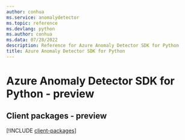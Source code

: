 ```yaml
---
author: conhua
ms.service: anomalydetector
ms.topic: reference
ms.devlang: python
ms.author: conhua
ms.data: 07/28/2022
description: Reference for Azure Anomaly Detector SDK for Python
title: Azure Anomaly Detector SDK for Python
---
```

# Azure Anomaly Detector SDK for Python - preview

## Client packages - preview
[!INCLUDE [client-packages](anomaly-detector-client-index.md)]